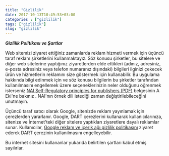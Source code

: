```yaml
---
title: "Gizlilik"
date: 2017-10-13T10:49:53+03:00
categories : ["gizlilik"]
tags: ["gizlilik"]
slug: "gizlilik"
---
```


***Gizlilik Politikası ve Şartlar***

Web sitemizi ziyaret ettiğiniz zamanlarda reklam hizmeti vermek için üçüncü taraf reklam şirketlerini kullanmaktayız. Söz konusu şirketler, bu sitelere ve diğer web sitelerine yaptığınız ziyaretlerden elde ettikleri (adınız, adresiniz, e-posta adresiniz veya telefon numaranız dışındaki) bilgileri ilginizi çekecek ürün ve hizmetlerin reklamını size göstermek için kullanabilir. Bu uygulama hakkında bilgi edinmek için ve söz konusu bilgilerin bu şirketler tarafından kullanılmasını engellemek üzere seçeneklerinizin neler olduğunu öğrenmek isterseniz [NAI Self-Regulatory principles for publishers (PDF)](https://www.networkadvertising.org/principles.pdf) belgesinin A Eki'ne bakınız . NAI'nın örnek dili istediği zaman değiştirilebileceğini unutmayın.

Üçüncü taraf satıcı olarak Google, sitenizde reklam yayınlamak için çerezlerden yararlanır. 
Google, DART çerezlerini kullanarak kullanıcılarınıza, sitenize ve İnternet'teki diğer sitelere yaptıkları ziyaretlere dayalı reklamlar sunar. 
Kullanıcılar, [Google reklam ve içerik ağı gizlilik politikasını](https://www.google.com/policies/technologies/ads/) ziyaret ederek DART çerezinin kullanılmasını engelleyebilir. 


Bu internet sitesini kullananlar yukarıda belirtilen şartları kabul etmiş sayılırlar.


